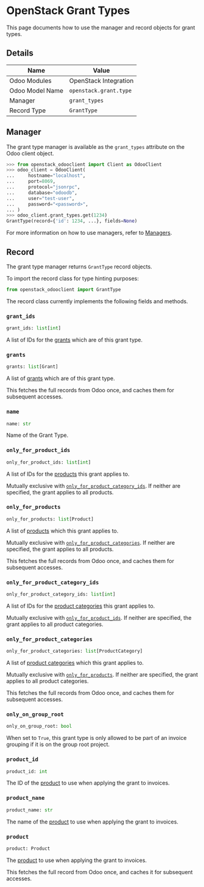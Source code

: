 # OpenStack Grant Types

This page documents how to use the manager and record objects
for grant types.

## Details

| Name            | Value                  |
|-----------------|------------------------|
| Odoo Modules    | OpenStack Integration  |
| Odoo Model Name | `openstack.grant.type` |
| Manager         | `grant_types`          |
| Record Type     | `GrantType`            |

## Manager

The grant type manager is available as the `grant_types`
attribute on the Odoo client object.

```python
>>> from openstack_odooclient import Client as OdooClient
>>> odoo_client = OdooClient(
...     hostname="localhost",
...     port=8069,
...     protocol="jsonrpc",
...     database="odoodb",
...     user="test-user",
...     password="<password>",
... )
>>> odoo_client.grant_types.get(1234)
GrantType(record={'id': 1234, ...}, fields=None)
```

For more information on how to use managers, refer to [Managers](index.md).

## Record

The grant type manager returns `GrantType` record objects.

To import the record class for type hinting purposes:

```python
from openstack_odooclient import GrantType
```

The record class currently implements the following fields and methods.

### `grant_ids`

```python
grant_ids: list[int]
```

A list of IDs for the [grants](grant.md) which are of this grant type.

### `grants`

```python
grants: list[Grant]
```

A list of [grants](grant.md) which are of this grant type.

This fetches the full records from Odoo once,
and caches them for subsequent accesses.

### `name`

```python
name: str
```

Name of the Grant Type.

### `only_for_product_ids`

```python
only_for_product_ids: list[int]
```

A list of IDs for the [products](product.md) this grant applies to.

Mutually exclusive with [`only_for_product_category_ids`](#only_for_product_category_ids).
If neither are specified, the grant applies to all products.

### `only_for_products`

```python
only_for_products: list[Product]
```

A list of [products](product.md) which this grant applies to.

Mutually exclusive with [`only_for_product_categories`](#only_for_product_categories).
If neither are specified, the grant applies to all products.

This fetches the full records from Odoo once,
and caches them for subsequent accesses.

### `only_for_product_category_ids`

```python
only_for_product_category_ids: list[int]
```

A list of IDs for the [product categories](product-category.md) this grant applies to.

Mutually exclusive with [`only_for_product_ids`](#only_for_product_ids).
If neither are specified, the grant applies to all product
categories.

### `only_for_product_categories`

```python
only_for_product_categories: list[ProductCategory]
```

A list of [product categories](product-category.md) which this grant applies to.

Mutually exclusive with [`only_for_products`](#only_for_products).
If neither are specified, the grant applies to all product
categories.

This fetches the full records from Odoo once,
and caches them for subsequent accesses.

### `only_on_group_root`

```python
only_on_group_root: bool
```

When set to ``True``, this grant type is only allowed to be
part of an invoice grouping if it is on the group root project.

### `product_id`

```python
product_id: int
```

The ID of the [product](product.md) to use when applying
the grant to invoices.

### `product_nane`

```python
product_name: str
```

The name of the [product](product.md) to use when applying
the grant to invoices.

### `product`

```python
product: Product
```

The [product](product.md) to use when applying the grant to invoices.

This fetches the full record from Odoo once,
and caches it for subsequent accesses.
